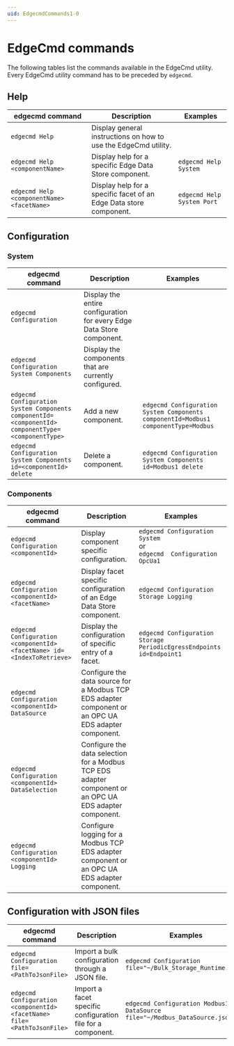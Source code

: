```yaml
---
uid: EdgecmdCommands1-0
---
```


# EdgeCmd commands

The following tables list the commands available in the EdgeCmd utility. Every EdgeCmd utility command has to be preceded by `edgecmd`.

## Help

| edgecmd command | Description | Examples |
|-----------------|-------------|----------|
|`edgecmd Help`| Display general instructions on how to use the EdgeCmd utility. | 
|`edgecmd Help <componentName>`| Display help for a specific Edge Data Store component. | `edgecmd Help System`|
|`edgecmd Help <componentName> <facetName>`| Display help for a specific facet of an Edge Data store component. | `edgecmd Help System Port`|


## Configuration

### System

| edgecmd command | Description | Examples |
|-----------------|-------------|----------|
|`edgecmd Configuration`| Display the entire configuration for every Edge Data Store component. |
|`edgecmd Configuration System Components` |Display the components that are currently configured. | 
|`edgecmd Configuration System Components componentId=<componentId> componentType=<componentType>` | Add a new component.  | `edgecmd Configuration System Components componentId=Modbus1 componentType=Modbus`|
|`edgecmd Configuration System Components id=<componentId> delete` |Delete a component. | `edgecmd Configuration System Components id=Modbus1 delete` |

### Components
| edgecmd command | Description | Examples |
|-----------------|-------------|----------|
|`edgecmd Configuration <componentId>` | Display component specific configuration. | `edgecmd Configuration System`<br>or<br>`edgecmd  Configuration OpcUa1`|
|`edgecmd Configuration <componentId> <facetName>` | Display facet specific configuration of an Edge Data Store component. |  `edgecmd Configuration Storage Logging`|
|`edgecmd Configuration <componentId> <facetName> id=<IndexToRetrieve>`| Display the configuration of specific entry of a facet. | `edgecmd Configuration Storage PeriodicEgressEndpoints id=Endpoint1` |
|`edgecmd Configuration <componentId> DataSource` | Configure the data source for a Modbus TCP EDS adapter component or an OPC UA EDS adapter component. |  |
|`edgecmd Configuration <componentId> DataSelection` | Configure the data selection for a Modbus TCP EDS adapter component or an OPC UA EDS adapter component. |  |
|`edgecmd Configuration <componentId> Logging` | Configure logging for a Modbus TCP EDS adapter component or an OPC UA EDS adapter component. |  |

## Configuration with JSON files
| edgecmd command | Description | Examples |
|-----------------|-------------|----------|
| `edgecmd Configuration file=<PathToJsonFile>` | Import a bulk configuration through a JSON file. | `edgecmd Configuration file="~/Bulk_Storage_Runtime.json"` |
| `edgecmd Configuration <componentId> <facetName> file=<PathToJsonFile>` | Import a facet specific configuration file for a component. | `edgecmd Configuration Modbus1 DataSource file="~/Modbus_DataSource.json"` |
